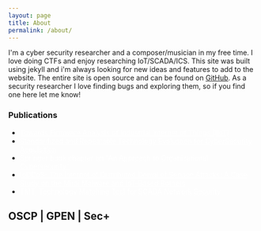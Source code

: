 ```yaml
---
layout: page
title: About
permalink: /about/
---
```


I'm a cyber security researcher and a composer/musician in my free time.  I love doing CTFs and enjoy researching IoT/SCADA/ICS. This site was built using jekyll and i'm always looking for new ideas and features to add to the website.  The entire site is open source and can be found on [GitHub](https://github.com/Halcy0nic/Halcy0nic.github.io).  As a security researcher I love finding bugs and exploring them, so if you find one here let me know!

### Publications
* <a href="https://www.researchgate.net/publication/316867708_Towards_Firmware_Analysis_of_Industrial_Internet_of_Things_IIoT_-_Applying_Symbolic_Analysis_to_IIoT_Firmware_Vetting)" style="color:white">Towards Firmware Analysis of Industrial Internet of Things (IIoT)</a>
* <a href="http://www.dtic.mil/dtic/tr/fulltext/u2/1031839.pdf" style="color:white">Standardized and Repeatable Technology Evaluation for CyberSecurity Acquisition </a>
* <a href="https://link.springer.com/chapter/10.1007/978-3-319-54380-2_9" style="color:white">Springer book chapter on "An Approach to Organizational Cybersecurity" </a>
* <a href="https://www.researchgate.net/publication/316455478_IoDDoS_-_The_Internet_of_Distributed_Denial_of_Service_Attacks_A_Case_Study_of_the_Mirai_Malware_and_IoT-Based_Botnets)" style="color:white">IoDDoS- The Internet of Distributed Denial of Service Attacks: A Case Study on the Mirai Malware and IoT-Based Botnets </a>
* <a href="https://ieeexplore.ieee.org/document/7942423?reload=true" style="color:white">TMT: Technology Matching Tool for SCADA Network Security </a>


## OSCP | GPEN | Sec+
